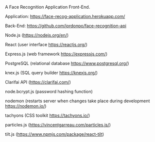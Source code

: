 A Face Recognition Application Front-End. 

Application: https://face-recog-application.herokuapp.com/

Back-End: https://github.com/jordonpo/face-recognition-api

Node.js (https://nodejs.org/en/)

React (user interface https://reactjs.org/)

Express.js (web framework https://expressjs.com/)

PostgreSQL (relational database https://www.postgresql.org/)

knex.js (SQL query builder https://knexjs.org/)

Clarifai API (https://clarifai.com/)

node.bcrypt.js (password hashing function)

nodemon (restarts server when changes take place during development https://nodemon.io/)

tachyons (CSS toolkit https://tachyons.io/)

particles.js (https://vincentgarreau.com/particles.js/)

tilt.js (https://www.npmjs.com/package/react-tilt)
